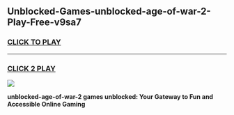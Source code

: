 
## Unblocked-Games-unblocked-age-of-war-2-Play-Free-v9sa7
<h3>
<a href="https://premium76.site?title=unblocked-age-of-war-2&ref=20M">CLICK TO PLAY</a></h3>
<hr>

<h3>
<a href="https://premium76.site?title=unblocked-age-of-war-2&ref=20M">CLICK 2 PLAY</a>
  
</h3>

<a href="https://premium76.site?title=unblocked-age-of-war-2&ref=19M"><img src="https://clearcache.store/games.png"></a>


**unblocked-age-of-war-2 games unblocked: Your Gateway to Fun and Accessible Online Gaming**
